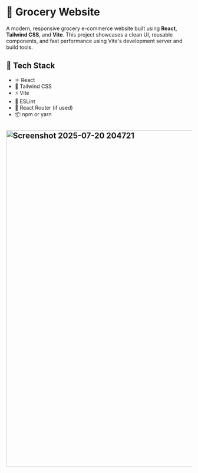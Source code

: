 # 🛒 Grocery Website

A modern, responsive grocery e-commerce website built using **React**, **Tailwind CSS**, and **Vite**. This project showcases a clean UI, reusable components, and fast performance using Vite's development server and build tools.

## 🧰 Tech Stack

- ⚛️ React
- 💨 Tailwind CSS
- ⚡ Vite
- 🧹 ESLint
- 🔄 React Router (if used)
- 📦 npm or yarn

## <img width="1919" height="913" alt="Screenshot 2025-07-20 204721" src="https://github.com/user-attachments/assets/01d35838-2afe-4f6f-93ce-324962086938" />


